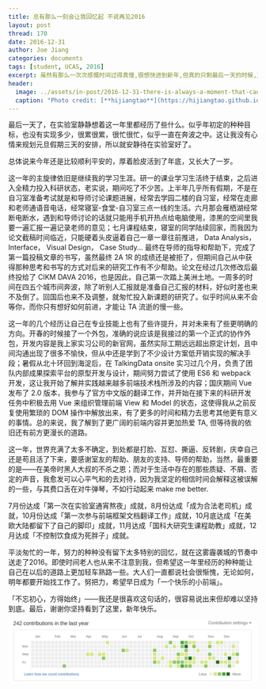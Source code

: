 ```yaml
---
title: 总有那么一刻会让我回忆起 不说再见2016
layout: post
thread: 170
date: 2016-12-31
author: Joe Jiang
categories: documents
tags: [student, UCAS, 2016]
excerpt: 虽然有那么一次次感慨时间过得真慢,很想快进到新年,但真的只剩最后一天的时候,又开始有点感伤.这一年,毕竟即将结束.
header:
  image: ../assets/in-post/2016-12-31-there-is-always-a-moment-that-can-remind-me-of-the-2016-header.png
  caption: "Photo credit: [**hijiangtao**](https://hijiangtao.github.io/)"
---
```


最后一天了，在实验室静静想着这一年里都经历了些什么。似乎年初定的种种目标，也没有实现多少，很累很累，很忙很忙，似乎一直在奔波之中。这让我没有心情来规划元旦假期三天的安排，所以就安静待在实验室好了。

总体说来今年还是比较顺利平安的，厚着脸皮活到了年底，又长大了一岁。

这一年的主旋律依旧是继续我的学习生涯。研一的课业学习生活终于结束，之后进入全精力投入科研状态，老实说，期间吃了不少苦。上半年几乎所有假期，不是在自习室准备考试就是和导师讨论课题进展，经常去学园二楼的自习室，经常在走廊和老师通语音电话，经常寝室-食堂-自习室三点一线的生活。六月那会雁栖湖经常断电断水，遇到和导师讨论的话就只能用手机开热点给电脑使用，漆黑的空间里我要一遍汇报一遍记录老师的意见；七月课程结束，寝室的同学陆续回家，而我因为论文截稿时间临近，只能硬着头皮逼着自己一章一章往前推进， Data Analysis， Interface， Visual Design， Case Study... 最终在导师的指导和帮助下，完成了第一篇投稿文章的书写，虽然最终 2A 1R 的成绩还是被拒了，但期间自己从中获得那种思考和书写的方式对后来的研究工作有不少帮助。论文在经过几次修改后最终投给了 CIKM DAVA 2016，也是因此，自己第一次踏上美洲土地。一周多的时间在四五个城市间奔波，除了听别人汇报就是准备自己汇报的材料，好似时差也来不及倒了。回国后也来不及调整，就匆忙投入新课题的研究了。似乎时间从来不会等你，而你只有想好如何前进，才能让 TA 流逝的慢一些。

这一年的几个经历让自己在专业技能上也有了些许提升，并对未来有了些更明确的方向。开春的时候接了一个外包，准确的说应该是我接过的第一个正式的协作外包，开发内容是我上家实习公司的新官网，虽然实际工期远远超出原定计划，且中间沟通出现了很多不愉快，但从中还是学到了不少设计方案低开销实现的解决手段；暑假从北十环回到海淀后，在 TalkingData onsite 实习过几个月，负责了团队内部成果探索平台的原型开发与设计，期间努力尝试了使用 ES6 和 webpack 开发，这让我开始了解并实践越来越多前端技术栈所涉及的内容；国庆期间 Vue 发布了 2.0 版本，我参与了官方中文版的翻译工作，并开始在接下来的科研开发任务中积极去用 Vue 来组织管理前端 View 和 Model 的状态，这使得我从之前反复使用繁琐的 DOM 操作中解放出来，有了更多的时间和精力去思考其他更有意义的事情。总的来说，我了解到了更广阔的前端内容并更加热爱 TA, 但等待我的依旧还有前方更漫长的道路。

这一年，世界充满了太多不确定，到处都是打脸、互怼、撕逼、反转剧，庆幸自己还是苟且活了下来，要感谢室友的帮助、朋友的支持、导师的帮助，当然，最重要的是——在美帝时黑人大叔的不杀之恩；而对于生活中存在的那些质疑、不屑、否定的声音，我愈发可以心平气和的去对待，因为我坚定的相信时间会解释这被误解的一些，与其费口舌在对牛弹琴，不如行动起来 make me better.

7月份达成「第一次在实验室通宵熬夜」成就，8月份达成「成为合法老司机」成就，10月份达成「第一次参与前端框架文档翻译工作」成就，10月底达成「在美欧大陆都留下了自己的脚印」成就，11月达成「国科大研究生课程助教」成就，12月达成「不控制饮食成为死胖子」成就。

平淡匆忙的一年，努力的种种没有留下太多特别的回忆，就在这雾霾袭城的节奏中送走了2016。即使时间老人也从来不注意到我，但希望这一年里经历的种种能让自己在以后的道路上更加轻车熟路一些。大人们一直都说社会很惭愧，无论如何，明年都要开始找工作了。努把力，希望早日成为「一个快乐的小前端」。

「不忘初心，方得始终」——我还是很喜欢这句话的，很容易说出来但却难以坚持到底。最后，谢谢你坚持看到了这里，新年快乐。

![](/assets/in-post/2016-12-31-there-is-always-a-moment-that-can-remind-me-of-the-2016.png)